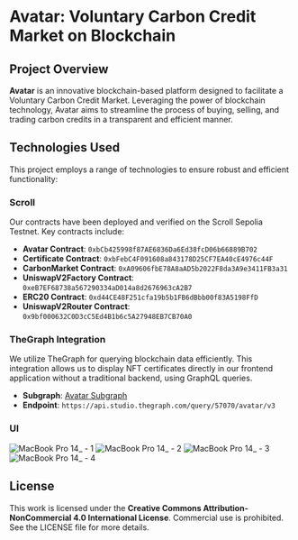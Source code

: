 # Avatar: Voluntary Carbon Credit Market on Blockchain

## Project Overview
**Avatar** is an innovative blockchain-based platform designed to facilitate a Voluntary Carbon Credit Market. Leveraging the power of blockchain technology, Avatar aims to streamline the process of buying, selling, and trading carbon credits in a transparent and efficient manner.

## Technologies Used
This project employs a range of technologies to ensure robust and efficient functionality:

###  Scroll
Our contracts have been deployed and verified on the Scroll Sepolia Testnet. Key contracts include:

- **Avatar Contract**: `0xbCb425998f87AE6836Da6Ed38fcD06b66889B702`
- **Certificate Contract**: `0xbFebC4F091608a843178D25CF7EA40cE4976c44F`
- **CarbonMarket Contract**: `0xA09606fbE78A8aAD5b2022F8da3A9e3411FB3a31`
- **UniswapV2Factory Contract**: `0xeB7EF68738a567290334aD014a8d2676963cA2B7`
- **ERC20 Contract**: `0xd44CE48F251cfa19b5b1FB6dBbb00f83A5198FfD`
- **UniswapV2Router Contract**: `0x9bf000632C0D3cC5Ed4B1b6c5A27948EB7CB70A0`

### TheGraph Integration
We utilize TheGraph for querying blockchain data efficiently. This integration allows us to display NFT certificates directly in our frontend application without a traditional backend, using GraphQL queries.

- **Subgraph**: [Avatar Subgraph](https://thegraph.com/studio/subgraph/avatar)
- **Endpoint**: `https://api.studio.thegraph.com/query/57070/avatar/v3`


### UI 
![MacBook Pro 14_ - 1](https://github.com/izzetemredemir/carbon/assets/11755605/3da2682a-5716-4038-a976-492a90f80e01)
![MacBook Pro 14_ - 2](https://github.com/izzetemredemir/carbon/assets/11755605/160c40dc-a56f-4754-b538-5b52e11c9ba6)
![MacBook Pro 14_ - 3](https://github.com/izzetemredemir/carbon/assets/11755605/c26f1f7e-ea06-4d5d-93ba-2cdc01d2edc3)
![MacBook Pro 14_ - 4](https://github.com/izzetemredemir/carbon/assets/11755605/c1bd7636-2bc3-4d1c-990e-e16965938b64)


## License
This work is licensed under the **Creative Commons Attribution-NonCommercial 4.0 International License**.
Commercial use is prohibited.
See the LICENSE file for more details.



